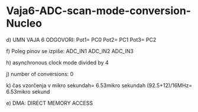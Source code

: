 # Vaja6-ADC-scan-mode-conversion-Nucleo

d)
UMN VAJA 6 ODGOVORI:
Pot1= PC0
Pot2= PC1
Pot3= PC2

f)
Poleg pinov se izpiše:
ADC_IN1
ADC_IN2
ADC_IN3

h) 
asynchronous clock mode divided by 4

j)
number of conversions: 0

k)
čas vzorčenja v mikro sekundah= 6.53mikro sekundah      (92.5+12)/16MHz= 6.53mikro sekund

e) 
DMA: DIRECT MEMORY ACCESS
